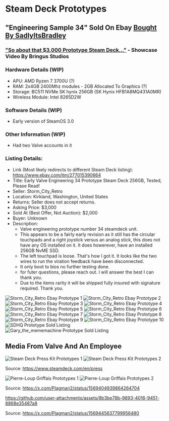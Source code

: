 # Steam Deck Prototypes

## "Engineering Sample 34" Sold On Ebay [Bought By SadlyItsBradley](https://x.com/SadlyItsBradley/status/1932457900879806884)

### ["So about that $3,000 Prototype Steam Deck..."](https://www.youtube.com/watch?v=ZILXRqTEl3g) - Showcase Video By Bringus Studios

### Hardware Details (WIP)
- APU: AMD Ryzen 7 3700U (?)
- RAM: 2x4GB 2400Mhz modules - 2GB Allocated To Graphics (?)
- Storage: BC511 NVMe SK hynix 256GB (SK Hynix HFB1A8MQ431A0MR)
- Wireless Module: Intel 8265D2W

### Software Details (WIP)
- Early version of SteamOS 3.0

### Other Information (WIP)
- Had two Valve accounts in it

### Listing Details:
- Link (Most likely redirects to different Steam Deck listing): https://www.ebay.com/itm/277015390664
- Title: Early Valve Engineering 34 Prototype Steam Deck 256GB, Tested, Please Read!
- Seller: Storm_City_Retro
- Location: Kirkland, Washington, United States
- Returns: Seller does not accept returns.
- Asking Price: $3,000
- Sold At (Best Offer, Not Auction): $2,000
- Buyer: Unknown
- Description:
    - Valve engineering prototype number 34 steamdeck unit.
    - This appears to be a fairly early revision as it still has the circular touchpads and a right joystick versus an analog stick, this does not have any OS installed on it. It does howerever, have an installed 256GB NvME SSD.
    - The left touchpad is loose. That's how I got it. It looks like the two wires to run the viration feedback have been disconnected.
    - It only boot to bios no further testing done.
    - for futer questions, please reach out. I will answer the best I can thank you.
    - Due to the items rarity it will be shipped fully insured with signature required. Thank you.

![Storm_City_Retro Ebay Prototype 1](../../Images/Prototypes/Storm_City_Retro_Ebay_Prototype_1.png)
![Storm_City_Retro Ebay Prototype 2](../../Images/Prototypes/Storm_City_Retro_Ebay_Prototype_2.png)
![Storm_City_Retro Ebay Prototype 3](../../Images/Prototypes/Storm_City_Retro_Ebay_Prototype_3.png)
![Storm_City_Retro Ebay Prototype 4](../../Images/Prototypes/Storm_City_Retro_Ebay_Prototype_4.png)
![Storm_City_Retro Ebay Prototype 5](../../Images/Prototypes/Storm_City_Retro_Ebay_Prototype_5.png)
![Storm_City_Retro Ebay Prototype 6](../../Images/Prototypes/Storm_City_Retro_Ebay_Prototype_6.png)
![Storm_City_Retro Ebay Prototype 7](../../Images/Prototypes/Storm_City_Retro_Ebay_Prototype_7.png)
![Storm_City_Retro Ebay Prototype 8](../../Images/Prototypes/Storm_City_Retro_Ebay_Prototype_8.png)
![Storm_City_Retro Ebay Prototype 9](../../Images/Prototypes/Storm_City_Retro_Ebay_Prototype_9.png)
![Storm_City_Retro Ebay Prototype 10](../../Images/Prototypes/Storm_City_Retro_Ebay_Prototype_10.png)
![SDHQ Prototype Sold Listing](../../Images/Prototypes/SDHQ_Prototype_Sold.webp)
![Gary_the_mememachine Prototype Sold Listing](../../Images/Prototypes/Gary_the_mememachine_Prototype_Sold.webp)


## Media From Valve And An Employee

![Steam Deck Press Kit Prototypes 1](../../Images/Prototypes/Valve_Prototypes_1.jpg)
![Steam Deck Press Kit Prototypes 2](../../Images/Prototypes/Valve_Prototypes_2.jpg)

Source: https://www.steamdeck.com/en/press

![Pierre-Loup Griffais Prototypes 1](../../Images/Prototypes/Plagman2_Prototypes_1.jpg)
![Pierre-Loup Griffais Prototypes 2](../../Images/Prototypes/Plagman2_Prototypes_2.jpg)

Source: https://x.com/Plagman2/status/1569404939864264704

https://github.com/user-attachments/assets/8b3be78b-9893-4016-9451-8868e35487a8

Source: https://x.com/Plagman2/status/1569445637799956480
